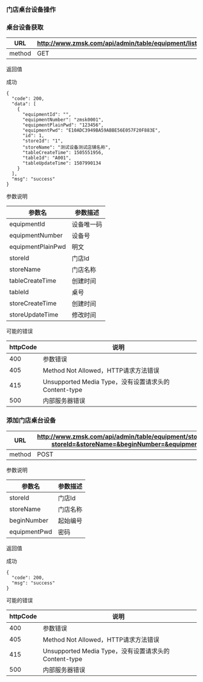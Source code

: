 ### 门店桌台设备操作 ###

### 桌台设备获取

|URL|http://www.zmsk.com/api/admin/table/equipment/list|
|---|---|
|method|GET|


返回值

成功

```
{
  "code": 200,
  "data": [
    {
      "equipmentId": "",
      "equipmentNumber": "zmsk0001",
      "equipmentPlainPwd": "123456",
      "equipmentPwd": "E10ADC3949BA59ABBE56E057F20F883E",
      "id": 1,
      "storeId": "1",
      "storeName": "测试设备测试店铺名称",
      "tableCreateTime": 1505551956,
      "tableId": "A001",
      "tableUpdateTime": 1507990134
    }
  ],
  "msg": "success"
}
```

参数说明

|参数名|参数描述|
|---|--|
|equipmentId|设备唯一码|
|equipmentNumber|设备号|
|equipmentPlainPwd|明文|
|storeId|门店Id|
|storeName|门店名称|
|tableCreateTime|创建时间|
|tableId|桌号|
|storeCreateTime|创建时间|
|storeUpdateTime|修改时间|

可能的错误

|httpCode|说明|
|---|---|
|400|参数错误|
|405|Method Not Allowed，HTTP请求方法错误|
|415|Unsupported Media Type，没有设置请求头的Content-type|
|500|内部服务器错误|


### 添加门店桌台设备

|URL|http://www.zmsk.com/api/admin/table/equipment/store/create?storeId=&storeName=&beginNumber=&equipmentPwd|
|---|---|
|method|POST|

参数说明

|参数名|参数描述|
|---|--|
|storeId|门店Id|
|storeName|门店名称|
|beginNumber|起始编号|
|equipmentPwd|密码|

返回值

成功

```
{
  "code": 200,
  "msg": "success"
}
```

可能的错误

|httpCode|说明|
|---|---|
|400|参数错误|
|405|Method Not Allowed，HTTP请求方法错误|
|415|Unsupported Media Type，没有设置请求头的Content-type|
|500|内部服务器错误|

